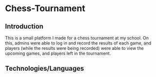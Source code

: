 # Chess-Tournament

## Introduction

This is a small platform I made for a chess tournament at my school. On this, admins were able to log in and record the results of each game, and players (while the results were being recorded) were able to view the upcoming games, and players left in the tournament.

## Technologies/Languages

